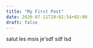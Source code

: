 ```yaml
---
title: "My First Post"
date: 2020-07-11T20:02:54+02:00
draft: false
---
```


salut les msis je'sdf 
sdf lsd